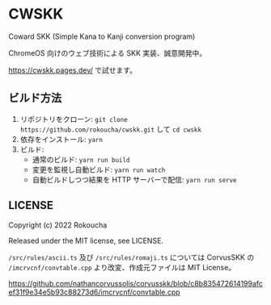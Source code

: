 # CWSKK

Coward SKK (Simple Kana to Kanji conversion program)

ChromeOS 向けのウェブ技術による SKK 実装、誠意開発中。

<https://cwskk.pages.dev/> で試せます。

## ビルド方法

1. リポジトリをクローン: `git clone https://github.com/rokoucha/cwskk.git` して `cd cwskk`
2. 依存をインストール: `yarn`
3. ビルド:
   - 通常のビルド: `yarn run build`
   - 変更を監視し自動ビルド: `yarn run watch`
   - 自動ビルドしつつ結果を HTTP サーバーで配信: `yarn run serve`

## LICENSE

Copyright (c) 2022 Rokoucha

Released under the MIT license, see LICENSE.

`/src/rules/ascii.ts` 及び `/src/rules/romaji.ts` については CorvusSKK の `/imcrvcnf/convtable.cpp` より改変、作成元ファイルは MIT License。

https://github.com/nathancorvussolis/corvusskk/blob/c8b835472614199afcef31f9e34e5b93c88273d6/imcrvcnf/convtable.cpp
